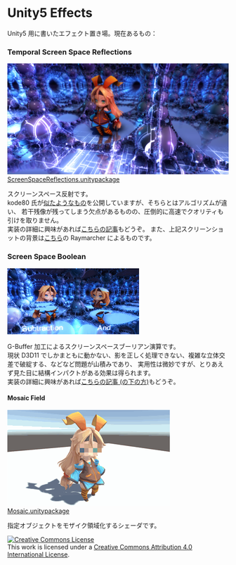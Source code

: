 Unity5 Effects
============

Unity5 用に書いたエフェクト置き場。現在あるもの：  

### Temporal Screen Space Reflections
![alt text](doc/ScreenSpaceReflections.png)  
[ScreenSpaceReflections.unitypackage](https://github.com/i-saint/Unity5Effects/raw/master/Packages/ScreenSpaceReflections.unitypackage)  

スクリーンスペース反射です。  
kode80 氏が[似たようなもの](https://github.com/kode80/kode80SSR)を公開していますが、そちらとはアルゴリズムが違い、
若干残像が残ってしまう欠点があるものの、圧倒的に高速でクオリティも引けを取りません。  
実装の詳細に興味があれば[こちらの記事](http://i-saint.hatenablog.com/entry/2014/12/05/174706)もどうぞ。
また、上記スクリーンショットの背景は[こちら](https://github.com/i-saint/RaymarchingOnUnity5)の Raymarcher によるものです。

### Screen Space Boolean
![alt text](doc/Boolean.gif)  

G-Buffer 加工によるスクリーンスペースブーリアン演算です。  
現状 D3D11 でしかまともに動かない、影を正しく処理できない、複雑な立体交差で破綻する、などなど問題が山積みであり、
実用性は微妙ですが、とりあえず見た目に結構インパクトがある効果は得られます。  
実装の詳細に興味があれば[こちらの記事 (の下の方)](http://i-saint.hatenablog.com/entry/2014/07/25/001608)もどうぞ。

#### Mosaic Field
![alt text](doc/mosaic.gif)  
[Mosaic.unitypackage](https://github.com/i-saint/Unity5Effects/raw/master/Packages/Mosaic.unitypackage)  

指定オブジェクトをモザイク領域化するシェーダです。

<a rel="license" href="http://creativecommons.org/licenses/by/4.0/"><img alt="Creative Commons License" style="border-width:0" src="https://i.creativecommons.org/l/by/4.0/88x31.png" /></a><br />This work is licensed under a <a rel="license" href="http://creativecommons.org/licenses/by/4.0/">Creative Commons Attribution 4.0 International License</a>.
